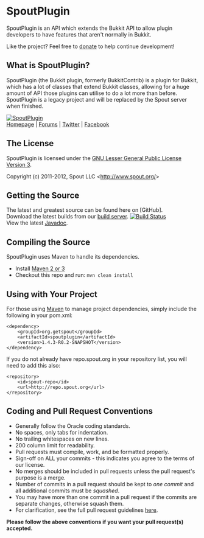 SpoutPlugin
===========
SpoutPlugin is an API which extends the Bukkit API to allow plugin developers to have features that aren't normally in Bukkit.

Like the project? Feel free to [donate] to help continue development!

## What is SpoutPlugin?
SpoutPlugin (the Bukkit plugin, formerly BukkitContrib) is a plugin for Bukkit, which has a lot of classes that extend Bukkit classes, allowing for a huge amount of API those plugins can utilise to do a lot more than before. SpoutPlugin is a legacy project and will be replaced by the Spout server when finished. 

[![SpoutPlugin][Logo]][Homepage]  
[Homepage] | [Forums] | [Twitter] | [Facebook]

## The License
SpoutPlugin is licensed under the [GNU Lesser General Public License Version 3][License].

Copyright (c) 2011-2012, Spout LLC <<http://www.spout.org/>>

## Getting the Source
The latest and greatest source can be found here on [GitHub].  
Download the latest builds from our [build server][Builds]. [![Build Status](http://build.spout.org/job/SpoutPlugin/badge/icon)][Builds]  
View the latest [Javadoc].

## Compiling the Source
SpoutPlugin uses Maven to handle its dependencies.

* Install [Maven 2 or 3](http://maven.apache.org/download.html)  
* Checkout this repo and run: `mvn clean install`

## Using with Your Project
For those using [Maven](http://maven.apache.org/download.html) to manage project dependencies, simply include the following in your pom.xml:

    <dependency>
        <groupId>org.getspout</groupId>
        <artifactId>spoutplugin</artifactId>
        <version>1.4.3-R0.2-SNAPSHOT</version>
    </dependency>

If you do not already have repo.spout.org in your repository list, you will need to add this also:

    <repository>
        <id>spout-repo</id>
        <url>http://repo.spout.org</url>
    </repository>

## Coding and Pull Request Conventions
* Generally follow the Oracle coding standards.
* No spaces, only tabs for indentation.
* No trailing whitespaces on new lines.
* 200 column limit for readability.
* Pull requests must compile, work, and be formatted properly.
* Sign-off on ALL your commits - this indicates you agree to the terms of our license.
* No merges should be included in pull requests unless the pull request's purpose is a merge.
* Number of commits in a pull request should be kept to *one commit* and all additional commits must be *squashed*.
* You may have more than one commit in a pull request if the commits are separate changes, otherwise squash them.
* For clarification, see the full pull request guidelines [here](http://spout.in/prguide).

**Please follow the above conventions if you want your pull request(s) accepted.**

[Logo]: http://cdn.spout.org/logo/spoutplugin-github.png
[Homepage]: http://www.spout.org
[Forums]: http://forums.spout.org
[License]: http://www.gnu.org/licenses/lgpl.html
[Source]: https://github.com/SpoutDev/SpoutPlugin
[Javadoc]: http://jd.spout.org/legacy/plugin/latest
[Builds]: http://build.spout.org/job/SpoutPlugin
[Issues]: http://issues.spout.org/browse/SPOUTPLUGIN
[Twitter]: http://spout.in/twitter
[Facebook]: http://spout.in/facebook
[Donate]: http://spout.in/donate

